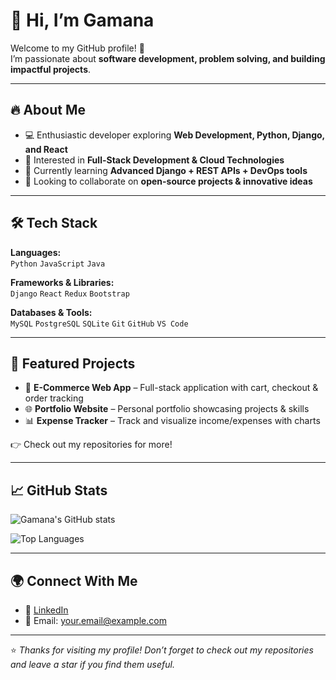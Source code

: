 # 👋 Hi, I’m Gamana  

Welcome to my GitHub profile! 🚀  
I’m passionate about **software development, problem solving, and building impactful projects**.  

---

## 🔥 About Me  
- 💻 Enthusiastic developer exploring **Web Development, Python, Django, and React**  
- 🎯 Interested in **Full-Stack Development & Cloud Technologies**  
- 🌱 Currently learning **Advanced Django + REST APIs + DevOps tools**  
- 🤝 Looking to collaborate on **open-source projects & innovative ideas**  

---

## 🛠️ Tech Stack  

**Languages:**  
`Python` `JavaScript` `Java` 

**Frameworks & Libraries:**  
`Django` `React` `Redux` `Bootstrap`

**Databases & Tools:**  
`MySQL` `PostgreSQL` `SQLite` `Git` `GitHub` `VS Code`

---

## 📌 Featured Projects  

- 🛒 **E-Commerce Web App** – Full-stack application with cart, checkout & order tracking  
- 🌐 **Portfolio Website** – Personal portfolio showcasing projects & skills  
- 📊 **Expense Tracker** – Track and visualize income/expenses with charts  

👉 Check out my repositories for more!  

---

## 📈 GitHub Stats  

![Gamana's GitHub stats](https://github-readme-stats.vercel.app/api?username=Gamana&show_icons=true&theme=tokyonight)  

![Top Languages](https://github-readme-stats.vercel.app/api/top-langs/?username=Gamana&layout=compact&theme=tokyonight)

---

## 🌍 Connect With Me  

- 💼 [LinkedIn](https://www.linkedin.com/)  
- 📧 Email: your.email@example.com  

---

⭐️ *Thanks for visiting my profile! Don’t forget to check out my repositories and leave a star if you find them useful.*  
